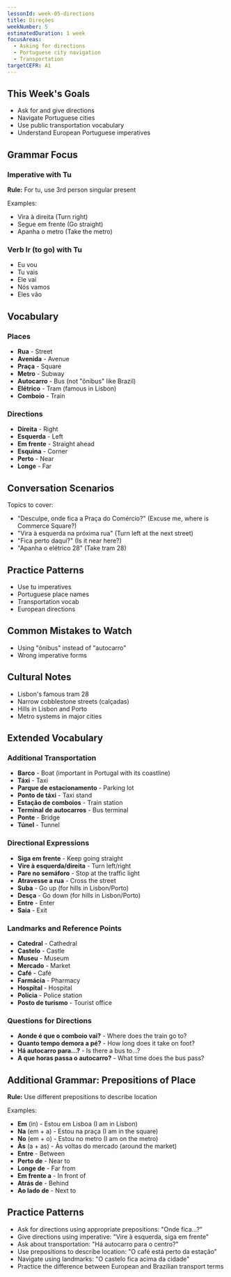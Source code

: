```yaml
---
lessonId: week-05-directions
title: Direções
weekNumber: 5
estimatedDuration: 1 week
focusAreas:
  - Asking for directions
  - Portuguese city navigation
  - Transportation
targetCEFR: A1
---
```


## This Week's Goals

- Ask for and give directions
- Navigate Portuguese cities
- Use public transportation vocabulary
- Understand European Portuguese imperatives

## Grammar Focus

### Imperative with Tu

**Rule:** For tu, use 3rd person singular present

Examples:
- Vira à direita (Turn right)
- Segue em frente (Go straight)
- Apanha o metro (Take the metro)

### Verb Ir (to go) with Tu

- Eu vou
- Tu vais
- Ele vai
- Nós vamos
- Eles vão

## Vocabulary

### Places
- **Rua** - Street
- **Avenida** - Avenue
- **Praça** - Square
- **Metro** - Subway
- **Autocarro** - Bus (not "ônibus" like Brazil)
- **Elétrico** - Tram (famous in Lisbon)
- **Comboio** - Train

### Directions
- **Direita** - Right
- **Esquerda** - Left
- **Em frente** - Straight ahead
- **Esquina** - Corner
- **Perto** - Near
- **Longe** - Far

## Conversation Scenarios

Topics to cover:
- "Desculpe, onde fica a Praça do Comércio?" (Excuse me, where is Commerce Square?)
- "Vira à esquerda na próxima rua" (Turn left at the next street)
- "Fica perto daqui?" (Is it near here?)
- "Apanha o elétrico 28" (Take tram 28)

## Practice Patterns

- Use tu imperatives
- Portuguese place names
- Transportation vocab
- European directions

## Common Mistakes to Watch

- Using "ônibus" instead of "autocarro"
- Wrong imperative forms

## Cultural Notes

- Lisbon's famous tram 28
- Narrow cobblestone streets (calçadas)
- Hills in Lisbon and Porto
- Metro systems in major cities

## Extended Vocabulary

### Additional Transportation
- **Barco** - Boat (important in Portugal with its coastline)
- **Táxi** - Taxi
- **Parque de estacionamento** - Parking lot
- **Ponto de táxi** - Taxi stand
- **Estação de comboios** - Train station
- **Terminal de autocarros** - Bus terminal
- **Ponte** - Bridge
- **Túnel** - Tunnel

### Directional Expressions
- **Siga em frente** - Keep going straight
- **Vire à esquerda/direita** - Turn left/right
- **Pare no semáforo** - Stop at the traffic light
- **Atravesse a rua** - Cross the street
- **Suba** - Go up (for hills in Lisbon/Porto)
- **Desça** - Go down (for hills in Lisbon/Porto)
- **Entre** - Enter
- **Saia** - Exit

### Landmarks and Reference Points
- **Catedral** - Cathedral
- **Castelo** - Castle
- **Museu** - Museum
- **Mercado** - Market
- **Café** - Café
- **Farmácia** - Pharmacy
- **Hospital** - Hospital
- **Polícia** - Police station
- **Posto de turismo** - Tourist office

### Questions for Directions
- **Aonde é que o comboio vai?** - Where does the train go to?
- **Quanto tempo demora a pé?** - How long does it take on foot?
- **Há autocarro para...?** - Is there a bus to...?
- **A que horas passa o autocarro?** - What time does the bus pass?

## Additional Grammar: Prepositions of Place

**Rule:** Use different prepositions to describe location

Examples:
- **Em** (in) - Estou em Lisboa (I am in Lisbon)
- **Na** (em + a) - Estou na praça (I am in the square)
- **No** (em + o) - Estou no metro (I am on the metro)
- **Às** (a + as) - Às voltas do mercado (around the market)
- **Entre** - Between
- **Perto de** - Near to
- **Longe de** - Far from
- **Em frente a** - In front of
- **Atrás de** - Behind
- **Ao lado de** - Next to

## Practice Patterns

- Ask for directions using appropriate prepositions: "Onde fica...?"
- Give directions using imperative: "Vire à esquerda, siga em frente"
- Ask about transportation: "Há autocarro para o centro?"
- Use prepositions to describe location: "O café está perto da estação"
- Navigate using landmarks: "O castelo fica acima da cidade"
- Practice the difference between European and Brazilian transport terms
